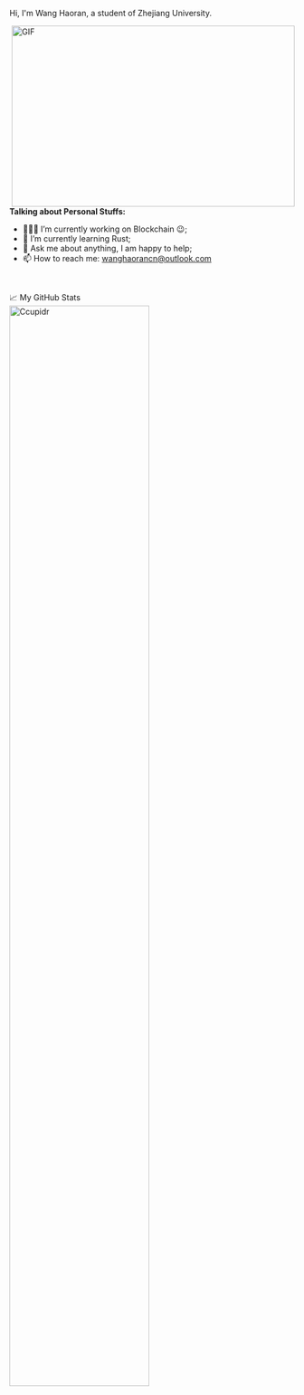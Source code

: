 Hi, I'm Wang Haoran, a student of Zhejiang University.

  <img align="right" alt="GIF" src="https://github.com/abhisheknaiidu/abhisheknaiidu/blob/master/code.gif?raw=true" width="500" height="320" />

**Talking about Personal Stuffs:**
- 👨🏽‍💻 I’m currently working on Blockchain :wink:;
- 🌱 I’m currently learning Rust; 
- 💬 Ask me about anything, I am happy to help;
- 📫 How to reach me: wanghaorancn@outlook.com
<br/>


<p align="left"> 📈 My GitHub Stats <br/> <img width="70%", height="70%" src="https://github-readme-stats.vercel.app/api?username=Ccupidr&show_icons=true&theme=gotham" alt="Ccupidr" />
  

